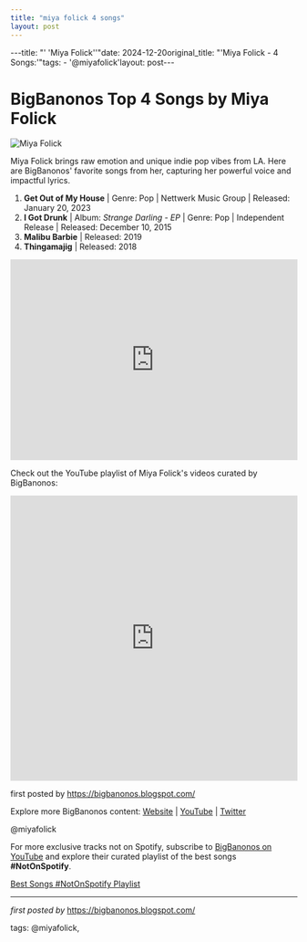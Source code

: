 ```yaml
---
title: "miya folick 4 songs"
layout: post
---
```

---title: "' 'Miya Folick''"date: 2024-12-20original_title: "'Miya Folick - 4 Songs:'"tags:  - '@miyafolick'layout: post---<h1>BigBanonos Top 4 Songs by Miya Folick</h1><img src="https://i.ytimg.com/vi/Zp5aYXL24vo/maxresdefault.jpg" alt="Miya Folick"> <p>Miya Folick brings raw emotion and unique indie pop vibes from LA. Here are BigBanonos' favorite songs from her, capturing her powerful voice and impactful lyrics.</p> <ol> <li><strong>Get Out of My House</strong> | Genre: Pop | Nettwerk Music Group | Released: January 20, 2023</li> <li><strong>I Got Drunk</strong> | Album: <em>Strange Darling - EP</em> | Genre: Pop | Independent Release | Released: December 10, 2015</li> <li><strong>Malibu Barbie</strong> | Released: 2019</li> <li><strong>Thingamajig</strong> | Released: 2018</li></ol> <div> <iframe src="https://open.spotify.com/embed/playlist/5J57nECeoacygMkol4QgmL?utm_source=generator" width="100%" height="352" frameborder="0" allow="autoplay; clipboard-write; encrypted-media; fullscreen; picture-in-picture" loading="lazy" allowfullscreen></iframe></div> <p>Check out the YouTube playlist of Miya Folick's videos curated by BigBanonos:</p><div> <iframe allow="autoplay; encrypted-media" allowfullscreen="" frameborder="0" height="500" src="https://www.youtube.com/embed/videoseries?list=PLtuNtuTatqI1CD1asyjq6EPYSoFRv7F9g" width="100%"></iframe></div> <p>first posted by <a href="https://bigbanonos.blogspot.com/">https://bigbanonos.blogspot.com/</a></p> <div> <p>Explore more BigBanonos content: <a href="https://bigbanonos.blogspot.com/">Website</a> | <a href="https.com/bigbanonos">YouTube</a> | <a href="https://x.com/bigbanonos">Twitter</a></p></div> <!-- Tags --><p>@miyafolick</p><!--Subscribe and Playlist Links--><div>    <p>For more exclusive tracks not on Spotify, subscribe to <a href="https://www.youtube.com/@BigBanonos" target="_blank">BigBanonos on YouTube</a> and explore their curated playlist of the best songs <strong>#NotOnSpotify</strong>.</p>    <p><a href="https://www.youtube.com/playlist?list=PLtuNtuTatqI0kFahUCbtbfenC_ET5O_tr" target="_blank">Best Songs #NotOnSpotify Playlist<br /></a></p></div><hr /><p><em>first posted by</em> <a href="https://bigbanonos.blogspot.com/" rel="noopener" target="_new">https://bigbanonos.blogspot.com/</a></p><p>tags: @miyafolick,</p>
